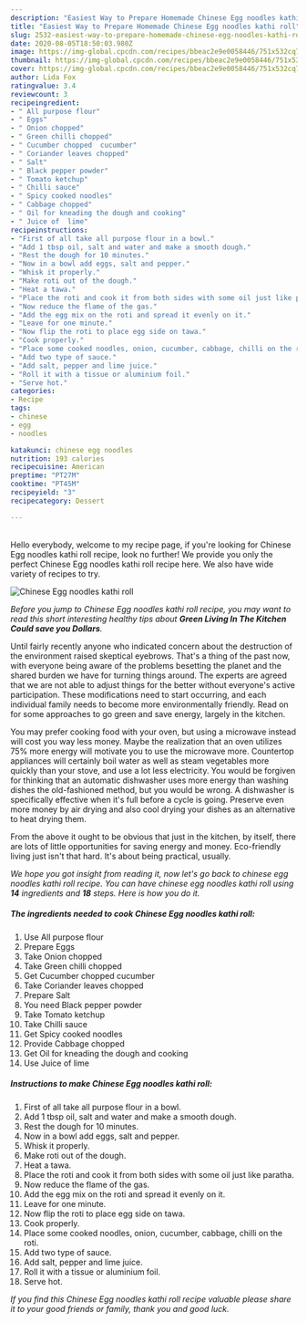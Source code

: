 ```yaml
---
description: "Easiest Way to Prepare Homemade Chinese Egg noodles kathi roll"
title: "Easiest Way to Prepare Homemade Chinese Egg noodles kathi roll"
slug: 2532-easiest-way-to-prepare-homemade-chinese-egg-noodles-kathi-roll
date: 2020-08-05T18:50:03.980Z
image: https://img-global.cpcdn.com/recipes/bbeac2e9e0058446/751x532cq70/chinese-egg-noodles-kathi-roll-recipe-main-photo.jpg
thumbnail: https://img-global.cpcdn.com/recipes/bbeac2e9e0058446/751x532cq70/chinese-egg-noodles-kathi-roll-recipe-main-photo.jpg
cover: https://img-global.cpcdn.com/recipes/bbeac2e9e0058446/751x532cq70/chinese-egg-noodles-kathi-roll-recipe-main-photo.jpg
author: Lida Fox
ratingvalue: 3.4
reviewcount: 3
recipeingredient:
- " All purpose flour"
- " Eggs"
- " Onion chopped"
- " Green chilli chopped"
- " Cucumber chopped  cucumber"
- " Coriander leaves chopped"
- " Salt"
- " Black pepper powder"
- " Tomato ketchup"
- " Chilli sauce"
- " Spicy cooked noodles"
- " Cabbage chopped"
- " Oil for kneading the dough and cooking"
- " Juice of  lime"
recipeinstructions:
- "First of all take all purpose flour in a bowl."
- "Add 1 tbsp oil, salt and water and make a smooth dough."
- "Rest the dough for 10 minutes."
- "Now in a bowl add eggs, salt and pepper."
- "Whisk it properly."
- "Make roti out of the dough."
- "Heat a tawa."
- "Place the roti and cook it from both sides with some oil just like paratha."
- "Now reduce the flame of the gas."
- "Add the egg mix on the roti and spread it evenly on it."
- "Leave for one minute."
- "Now flip the roti to place egg side on tawa."
- "Cook properly."
- "Place some cooked noodles, onion, cucumber, cabbage, chilli on the roti."
- "Add two type of sauce."
- "Add salt, pepper and lime juice."
- "Roll it with a tissue or aluminium foil."
- "Serve hot."
categories:
- Recipe
tags:
- chinese
- egg
- noodles

katakunci: chinese egg noodles 
nutrition: 193 calories
recipecuisine: American
preptime: "PT27M"
cooktime: "PT45M"
recipeyield: "3"
recipecategory: Dessert

---
```

<br>
Hello everybody, welcome to my recipe page, if you're looking for Chinese Egg noodles kathi roll recipe, look no further! We provide you only the perfect Chinese Egg noodles kathi roll recipe here. We also have wide variety of recipes to try.
<br>


![Chinese Egg noodles kathi roll](https://img-global.cpcdn.com/recipes/bbeac2e9e0058446/751x532cq70/chinese-egg-noodles-kathi-roll-recipe-main-photo.jpg)

<i>Before you jump to Chinese Egg noodles kathi roll recipe, you may want to read this short interesting healthy tips about 
<strong>Green Living In The Kitchen Could save you Dollars</strong>.</i>
</br>

Until fairly recently anyone who indicated concern about the destruction of the environment raised skeptical eyebrows. That's a thing of the past now, with everyone being aware of the problems besetting the planet and the shared burden we have for turning things around. The experts are agreed that we are not able to adjust things for the better without everyone's active participation. These modifications need to start occurring, and each individual family needs to become more environmentally friendly. Read on for some approaches to go green and save energy, largely in the kitchen.

You may prefer cooking food with your oven, but using a microwave instead will cost you way less money. Maybe the realization that an oven utilizes 75% more energy will motivate you to use the microwave more. Countertop appliances will certainly boil water as well as steam vegetables more quickly than your stove, and use a lot less electricity. You would be forgiven for thinking that an automatic dishwasher uses more energy than washing dishes the old-fashioned method, but you would be wrong. A dishwasher is specifically effective when it's full before a cycle is going. Preserve even more money by air drying and also cool drying your dishes as an alternative to heat drying them.

From the above it ought to be obvious that just in the kitchen, by itself, there are lots of little opportunities for saving energy and money. Eco-friendly living just isn't that hard. It's about being practical, usually.


<i>We hope you got insight from reading it, now let's go back to chinese egg noodles kathi roll recipe. You can have chinese egg noodles kathi roll using <strong>14</strong> ingredients and <strong>18</strong> steps. Here is how you do it.
</i>

##### The ingredients needed to cook Chinese Egg noodles kathi roll:

1. Use  All purpose flour
1. Prepare  Eggs
1. Take  Onion chopped
1. Take  Green chilli chopped
1. Get  Cucumber chopped  cucumber
1. Take  Coriander leaves chopped
1. Prepare  Salt
1. You need  Black pepper powder
1. Take  Tomato ketchup
1. Take  Chilli sauce
1. Get  Spicy cooked noodles
1. Provide  Cabbage chopped
1. Get  Oil for kneading the dough and cooking
1. Use  Juice of  lime


##### Instructions to make Chinese Egg noodles kathi roll:

1. First of all take all purpose flour in a bowl.
1. Add 1 tbsp oil, salt and water and make a smooth dough.
1. Rest the dough for 10 minutes.
1. Now in a bowl add eggs, salt and pepper.
1. Whisk it properly.
1. Make roti out of the dough.
1. Heat a tawa.
1. Place the roti and cook it from both sides with some oil just like paratha.
1. Now reduce the flame of the gas.
1. Add the egg mix on the roti and spread it evenly on it.
1. Leave for one minute.
1. Now flip the roti to place egg side on tawa.
1. Cook properly.
1. Place some cooked noodles, onion, cucumber, cabbage, chilli on the roti.
1. Add two type of sauce.
1. Add salt, pepper and lime juice.
1. Roll it with a tissue or aluminium foil.
1. Serve hot.


<i>If you find this Chinese Egg noodles kathi roll recipe valuable please share it to your good friends or family, thank you and good luck.</i>
